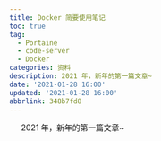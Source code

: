 ```yaml
---
title: Docker 简要使用笔记
toc: true
tag:
  - Portaine
  - code-server
  - Docker
categories: 资料
description: 2021 年，新年的第一篇文章~
date: '2021-01-28 16:00'
updated: '2021-01-28 16:00'
abbrlink: 348b7fd8
---
```


&ensp;&emsp;2021 年，新年的第一篇文章~